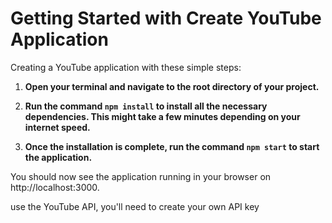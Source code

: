 # Getting Started with Create YouTube Application

Creating a YouTube application with these simple steps:

1. **Open your terminal and navigate to the root directory of your project.**

2. **Run the command `npm install` to install all the necessary dependencies. This might take a few minutes depending on your internet speed.**

3. **Once the installation is complete, run the command `npm start` to start the application.**

You should now see the application running in your browser on http://localhost:3000.

 use the YouTube API, you'll need to create your own API key
